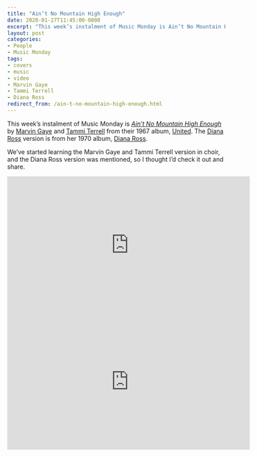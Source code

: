 ```yaml
---
title: "Ain’t No Mountain High Enough"
date: 2020-01-27T11:45:00-0800
excerpt: "This week’s instalment of Music Monday is Ain’t No Mountain High Enough. The 1967 Marvin Gaye and Tammi Terrell original and a 1970 cover by Diana Ross."
layout: post
categories:
- People
- Music Monday
tags:
- covers
- music
- video
- Marvin Gaye
- Tammi Terrell
- Diana Ross
redirect_from: /ain-t-no-mountain-high-enough.html
---
```

This week’s instalment of Music Monday is [_Ain’t No Mountain High Enough_](https://en.wikipedia.org/wiki/Ain%27t_No_Mountain_High_Enough) by
[Marvin Gaye](https://en.wikipedia.org/wiki/Marvin_Gaye) and [Tammi Terrell](https://en.wikipedia.org/wiki/Tammi_Terrell) from their 1967 album,
[United](https://en.wikipedia.org/wiki/United_(Marvin_Gaye_and_Tammi_Terrell_album)). The [Diana Ross](https://en.wikipedia.org/wiki/Diana_Ross)
version is from her 1970 album, [Diana Ross](https://en.wikipedia.org/wiki/Diana_Ross_(1970_album)).

We’ve started learning the Marvin Gaye and Tammi Terrell version in choir, and the Diana Ross version was mentioned, so I thought I’d check it out and share.

<div class="video-container">
<iframe width="560" height="315" src="https://www.youtube.com/embed/-C_3eYj-pOM" frameborder="0" allowfullscreen title="Video: Ain't No Mountain High Enough by Marvin Gaye and Tammi Terrell"></iframe>
</div>

<div class="video-container">
<iframe width="560" height="315" src="https://www.youtube.com/embed/5_pmKPWLBrE" frameborder="0" allowfullscreen title="Video: Ain't No Mountain High Enough by Diana Ross"></iframe>
</div>
